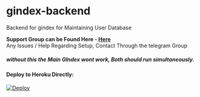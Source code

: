 # gindex-backend
Backend for gindex for Maintaining User Database

**Support Group can be Found Here - [Here](https://t.me/joinchat/MXJ4wk5Gs__QFZbvBdd_pg)**<br>
Any Issues / Help Regarding Setup, Contact Through the telegram Group

##### without this the Main GIndex wont work, Both should run simultaneously.

#### Deploy to Heroku Directly:
[![Deploy](https://www.herokucdn.com/deploy/button.svg)](https://dashboard.heroku.com/new?template=https%3A%2F%2Fgithub.com%2Ftks18%2Fgindex-backend%2Ftree%2Fmaster)
